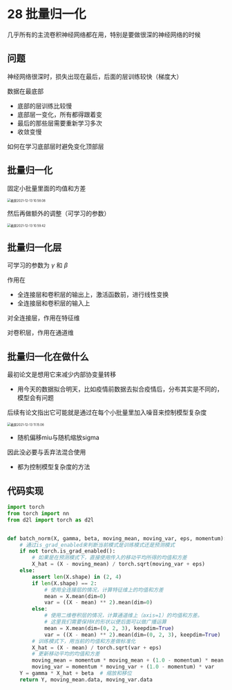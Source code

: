 # 28 批量归一化

<!--固定小批量中的均值和方差，然后学习出适合的偏移和缩放-->

<!--可以加速收敛速度（允许更大学习率），但一般不改变模型精度-->

几乎所有的主流卷积神经网络都在用，特别是要做很深的神经网络的时候

## 问题

神经网络很深时，损失出现在最后，后面的层训练较快（梯度大）

数据在最底部

- 底部的层训练比较慢
- 底部层一变化，所有都得跟着变
- 最后的那些层需要重新学习多次
- 收敛变慢

如何在学习底部层时避免变化顶部层

## 批量归一化

固定小批量里面的均值和方差

<img src="/Users/hanyixiao/Library/Application Support/typora-user-images/截屏2021-12-13 10.58.08.png" alt="截屏2021-12-13 10.58.08" style="zoom:50%;" />

然后再做额外的调整（可学习的参数）

<img src="/Users/hanyixiao/Library/Application Support/typora-user-images/截屏2021-12-13 10.59.42.png" alt="截屏2021-12-13 10.59.42" style="zoom:50%;" />

## 批量归一化层

可学习的参数为 $\gamma$ 和 $\beta$

作用在

- 全连接层和卷积层的输出上，激活函数前，进行线性变换
- 全连接层和卷积层的输入上

对全连接层，作用在特征维

对卷积层，作用在通道维

## 批量归一化在做什么

最初论文是想用它来减少内部协变量转移

- 用今天的数据拟合明天，比如疫情前数据去拟合疫情后，分布其实是不同的，模型会有问题

后续有论文指出它可能就是通过在每个小批量里加入噪音来控制模型复杂度

<img src="/Users/hanyixiao/Library/Application Support/typora-user-images/截屏2021-12-13 11.15.06.png" alt="截屏2021-12-13 11.15.06" style="zoom:50%;" />

- 随机偏移miu与随机缩放sigma

因此没必要与丢弃法混合使用

- 都为控制模型复杂度的方法

## 代码实现

```python
import torch
from torch import nn
from d2l import torch as d2l


def batch_norm(X, gamma, beta, moving_mean, moving_var, eps, momentum):
    # 通过is_grad_enabled来判断当前模式是训练模式还是预测模式
    if not torch.is_grad_enabled():
        # 如果是在预测模式下，直接使用传入的移动平均所得的均值和方差
        X_hat = (X - moving_mean) / torch.sqrt(moving_var + eps)
    else:
        assert len(X.shape) in (2, 4)
        if len(X.shape) == 2:
            # 使用全连接层的情况，计算特征维上的均值和方差
            mean = X.mean(dim=0)
            var = ((X - mean) ** 2).mean(dim=0)
        else:
            # 使用二维卷积层的情况，计算通道维上（axis=1）的均值和方差。
            # 这里我们需要保持X的形状以便后面可以做广播运算
            mean = X.mean(dim=(0, 2, 3), keepdim=True)
            var = ((X - mean) ** 2).mean(dim=(0, 2, 3), keepdim=True)
        # 训练模式下，用当前的均值和方差做标准化
        X_hat = (X - mean) / torch.sqrt(var + eps)
        # 更新移动平均的均值和方差
        moving_mean = momentum * moving_mean + (1.0 - momentum) * mean
        moving_var = momentum * moving_var + (1.0 - momentum) * var
    Y = gamma * X_hat + beta  # 缩放和移位
    return Y, moving_mean.data, moving_var.data
```

 
